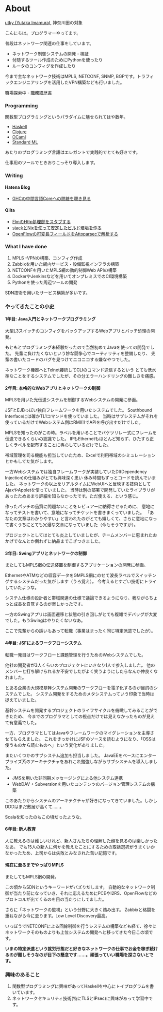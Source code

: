 # About

[utky (Yutaka Imamura)](https://github.com/utky), 神奈川圏の対象

こんにちは。プログラマーやってます。

普段はネットワーク関連の仕事をしています。

* ネットワーク制御システムの開発・検証
* 付随するツール作成のためにPythonを使ったり
* ルータのコンフィグを作成したり

今まで主なネットワーク技術はMPLS, NETCONF, SNMP, BGPです。トラフィックエンジニアリングを活用したVPN構築なども行いました。

職場探索中 - [職務経歴書](/resources/profile.pdf)

### Programming

関数型プログラミングというパラダイムに魅せられてはや数年。

* [Haskell](https://www.haskell.org/)
* [Clojure](https://clojure.org/)
* [OCaml](https://ocaml.org/)
* [Standard ML](http://sml-family.org/sml97-defn.pdf)

あたりのプログラミング言語はエレガントで実践的でとても好きです。

仕事用のツールでときおりこっそり導入します。

### Writing

#### Hatena Blog

* [GHCの中間言語Coreへの脱糖を覗き見る](http://ilyaletre.hatenablog.com/entry/2017/12/10/195016)

#### Qiita

* [ElmのHttp処理部をスタブする](https://qiita.com/ilyaletre/items/a4c8de74a0a4f5e1e51a)
* [stackとNixを使って安定したビルド環境を作る](https://qiita.com/ilyaletre/items/5cf1e7807e0cdc3ef1cd)
* [OpenFlowの可変長フィールドをAttoparsecで解析する](https://qiita.com/ilyaletre/items/b0e77aeb67914aec60be)


### What I have done

1. MPLS -VPNの構築、コンフィグ作成
2. Zabbixを用いた網内サービス・設備監視インフラの構築
3. NETCONFを用いたMPLS網の動的制御Web APIの構築
4. DockerやJenkinsなどを用いてオンプレミスでのCI環境構築
5. Pythonを使った周辺ツールの開発

SDN技術を用いたサービス構築が多いです。

### やってきたことの小史

#### 1年目: Java入門とネットワークプログラミング

大型L3スイッチのコンフィグをバックアップするWebアプリとバッチ処理の開発。

もともとプログラミング未経験だったので当然初めてJavaを使っての開発でした。
先輩に負けたくないという妙な闘争心でユーティリティを整備したり、
先輩の書いたコードのバグを見つけてニコニコする嫌なやつでした。

ネットワーク機器へとTelnet接続してCLIのコマンド送信するという
とても低水準なことをするシステムでしたが、その分エラーハンドリングの難しさを痛感。

#### 2年目: 本格的なWebアプリとネットワークの制御

MPLSを用いた光伝送システムを制御するWebシステムの開発に参画。

JSFとEJBっぽい独自フレームワークを用いたシステムでした。
Southbound Interfaceには確かTL1コマンドを使っていました。
当時はサブシステムがそれを使っているだけでWebシステム側はRMI(!)でAPIを呼び出すだけでした。

MPLSを知ったのがこの時。ラベルを用いることでバケツリレー式にフレームを伝送できるくらいの認識でした。
IPもEthernetもほとんど知らず、ひたすら正しくラベルを配布することに専心しているだけでした。

帯域管理を司る機能も担当していたため、Excelで利用帯域のシミュレーションとかもしてた気がします。

一方Webシステムでは独自フレームワークが実装していたDI(Dependency Injection)の仕組みがとても興味深く思い
休み時間もずっとコードを読んでいました。
ネットワークの以上をリアルタイムにWebUIへと反映する技術としてAjaxやAppletを使っていました。
当時は別の部署で開発していたライブラリがあったためあまり詳細を知らなかったです。ただ使える、という感じ。

作ったパッチの品質に問題ないことをレビュアーに納得させるために、
意地になってテストを書いて、意地になってチケットを書きまくっていました。
「あなたの文章はわかりやすい」と言われたのがとても嬉しくて、さらに意地になって書くうちにとても冗漫な文章になっていました（今もそうですが）。

プロジェクトとしてはとても炎上していましたが、チームメンバーに恵まれたおかげでなんとか倒れずに納品までこぎつきました。

#### 3年目: Swingアプリとネットワークの制御

またしてもMPLS網の伝送装置を制御するアプリケーションの開発に参画。

EthernetやATMなどの収容データをGMPLS網にのせて波長ラベルでスイッチングするシステムだった気がします（うろ覚え）。
今考えるとすごい技術にトライしていたような。

システム仕様の設計者と帯域関連の仕様で議論できるようになり、我ながらちょっと成長を自覚するのが楽しかったです。

一方のSwingアプリは画面遷移と状態の引き回しがとても複雑でデバッグが大変でした。もうSwingはやりたくないなあ。

ここで先輩からの誘いもあって転職（事業はまったく同じ特定派遣でしたが）。

#### 4年目: JSFによるワークフローシステム

転職一発目はワークフローと課題管理を行うためのWebシステムでした。

他社の開発者が3人くらいのプロジェクトにいきなり1人で参入しました。
他のメンバーと打ち解けられるか不安でしたがよく笑うようにしたらなんか仲良くなれました。

とある企業の大規模基幹システム開発のワークフローを電子化するのが目的のシステムでした。
システム開発をするためのメタシステムっていう印象で当時は捉えていました。

基幹システムを開発するプロジェクトのライフサイクルを俯瞰してみることができたため、
今までのプログラマとしての視点だけでは見えなかったものが見えて有意義でした。

一方、プログラマとしてはJavaやフレームワークのマイグレーションを主導させてもらえました。
これをきっかけにJSFのソースを読むようになり、「OSSは使うものから読むものへ」という変化がありました。

またいくつかのサブシステム追加も担当しました。
JavaEEをベースにエンタープライズ系のアーキテクチャをあれこれ勉強しながらサブシステムを導入しました。

- JMSを用いた非同期メッセージングによる他システム連携
- WebDAV + Subversionを用いたコンテンツのバージョン管理システムの構築

このあたりからシステムのアーキテクチャが好きになってきていました。しかしDDDはまだ敷居が高くて……。

Scalaを知ったのもこの頃だったような。

#### 6年目: 新人教育

人に教えるのは難しいけれど、新人さんたちの理解した顔を見るのは楽しかったなあ。
でも15人の新人に何かを教えたことにするための取捨選択がうまくいかなかったため、上司からは失敗とみなされた苦い記憶です。

#### 現在に至るまでやっぱりMPLS

またしてもMPLS網の開発。

この頃からSDNというキーワードがバズりだします。
自動的なネットワーク制御が当たり前になっていき、それに応えるためにPCEやI2RS、OpenFlowなどのプロトコルが出てくるのを目の当たりにしてました。

さらに「ネットワークの監視」という分野に大きく踏み出す。
Zabbixと格闘を重ねながら今に至ります。Low Level Discovery最高。

いっぽうでNETCONFによる回線制御を行うシステムの構築なども経て、徐々にネットワークそのものよりも上位システムの開発へと移ってきた今日この頃です。

**いまの特定派遣という就労形態だと好きなネットワークの仕事でお金を稼ぎ続けるのが難しそうなのが目下の懸念です……。頑張っていい職場を探さないとです。**

### 興味のあること

1. 関数型プログラミングに興味があってHaskellを中心にトイプログラムを書いています。
2. ネットワークセキュリティ技術(特にTLSとIPsec)に興味があって学習中です。
